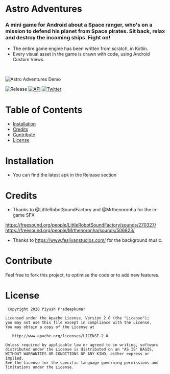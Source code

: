 # Astro Adventures

### A mini game for Android about a Space ranger, who's on a mission to defend his planet from Space pirates. Sit back, relax and destroy the incoming ships. Fight on!

- The entire game engine has been written from scratch, in Kotlin.
- Every visual asset in the game is drawn with code, using Android Custom Views.

</br>

![Astro Adventures Demo](https://user-images.githubusercontent.com/46375353/103165244-40a8b280-483b-11eb-928b-d538c401ec53.gif)

![Release](https://img.shields.io/badge/release-1.1-blue?style=for-the-badge) [![API](https://img.shields.io/badge/API-21%2B-orange?style=for-the-badge)](https://android-arsenal.com/api?level=21) [![Twitter](https://img.shields.io/badge/twitter-thelumiereguy-blue?style=for-the-badge)](https://twitter.com/thelumiereguy)  

# Table of Contents  

- [Installation](#installation)  
- [Credits](#credits)  
- [Contribute](#contribute)  
- [License](#license)  
  

# Installation  

 - You can find the latest apk in the Release section

# Credits  

 - Thanks to @LittleRobotSoundFactory and @Mrthenoronha for the in-game SFX

 https://freesound.org/people/LittleRobotSoundFactory/sounds/270327/ </br>
 https://freesound.org/people/Mrthenoronha/sounds/506823/

- Thanks to https://www.fesliyanstudios.com/ for the background music. 

# Contribute  

Feel free to fork this project, to optimise the code or to add new features.  

# License  

     Copyright 2020 Piyush Pradeepkumar  
      
    Licensed under the Apache License, Version 2.0 (the "License");  
    you may not use this file except in compliance with the License.  
    You may obtain a copy of the License at  
      
       http://www.apache.org/licenses/LICENSE-2.0  
      
    Unless required by applicable law or agreed to in writing, software  
    distributed under the License is distributed on an "AS IS" BASIS,  
    WITHOUT WARRANTIES OR CONDITIONS OF ANY KIND, either express or implied.  
    See the License for the specific language governing permissions and  
    limitations under the License.
